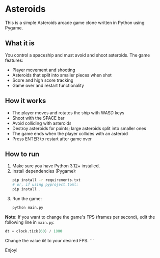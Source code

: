 # Asteroids

This is a simple Asteroids arcade game clone written in Python using Pygame.

## What it is

You control a spaceship and must avoid and shoot asteroids. The game features:
- Player movement and shooting
- Asteroids that split into smaller pieces when shot
- Score and high score tracking
- Game over and restart functionality

## How it works

- The player moves and rotates the ship with WASD keys
- Shoot with the SPACE bar
- Avoid colliding with asteroids
- Destroy asteroids for points; large asteroids split into smaller ones
- The game ends when the player collides with an asteroid
- Press ENTER to restart after game over

## How to run

1. Make sure you have Python 3.12+ installed.
2. Install dependencies (Pygame):
	```bash
	pip install -r requirements.txt
	# or, if using pyproject.toml:
	pip install .
	```
3. Run the game:
	```bash
	python main.py

**Note:**
If you want to change the game's FPS (frames per second), edit the following line in `main.py`:

```python
dt = clock.tick(60) / 1000
```
Change the value `60` to your desired FPS.
	```

Enjoy!
